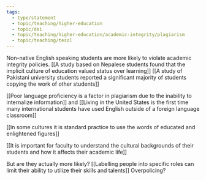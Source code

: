 ```yaml
---
tags: 
  - type/statement
  - topic/teaching/higher-education
  - topic/dei
  - topic/teaching/higher-education/academic-integrity/plagiarism
  - topic/teaching/tesol
---
```

Non-native English speaking students are more likely to violate academic integrity policies. [[A study based on Nepalese students found that the implicit culture of education valued status over learning]] [[A study of Pakistani university students reported a significant majority of students copying the work of other students]]

[[Poor language proficiency is a factor in plagiarism due to the inability to internalize information]] and [[Living in the United States is the first time many international students have used English outside of a foreign language classroom]]

[[In some cultures it is standard practice to use the words of educated and enlightened figures]]

[[It is important for faculty to understand the cultural backgrounds of their students and how it affects their academic life]]

But are they actually more likely? [[Labelling people into specific roles can limit their ability to utilize their skills and talents]] Overpolicing?